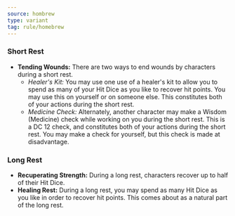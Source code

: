 ```yaml
---
source: hombrew
type: variant
tag: rule/homebrew
---
```


### Short Rest

-   **Tending Wounds:** There are two ways to end wounds by characters during a short rest.
    -   _Healer's Kit:_ You may use one use of a healer's kit to allow you to spend as many of your Hit Dice as you like to recover hit points. You may use this on yourself or on someone else. This constitutes both of your actions during the short rest.
    -   _Medicine Check:_ Alternately, another character may make a Wisdom (Medicine) check while working on you during the short rest. This is a DC 12 check, and constitutes both of your actions during the short rest. You may make a check for yourself, but this check is made at disadvantage.

### Long Rest

- **Recuperating Strength:** During a long rest, characters recover up to half of their Hit Dice.
- **Healing Rest:** During a long rest, you may spend as many Hit Dice as you like in order to recover hit points. This comes about as a natural part of the long rest.


